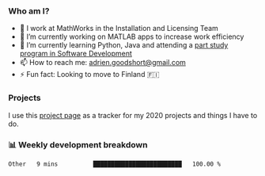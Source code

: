 ### Who am I?

<!--
**goodshort/goodshort** is a ✨ _special_ ✨ repository because its `README.md` (this file) appears on your GitHub profile.
-->

- 💼 I work at MathWorks in the Installation and Licensing Team
- 🔭 I’m currently working on MATLAB apps to increase work efficiency
- 🌱 I’m currently learning Python, Java and attending a [part study program in Software Development](https://www.goodshort.me/who-am-i/studies#higher-diploma-in-software-development)
- 📫 How to reach me: adrien.goodshort@gmail.com
- ⚡ Fun fact: Looking to move to Finland 🇫🇮 

### Projects

I use this [project page](https://github.com/users/goodshort/projects/1) as a tracker for my 2020 projects and things I have to do.

### 📊 Weekly development breakdown

<!--START_SECTION:waka-->
```text
Other   9 mins          █████████████████████████   100.00 %
```
<!--END_SECTION:waka-->
